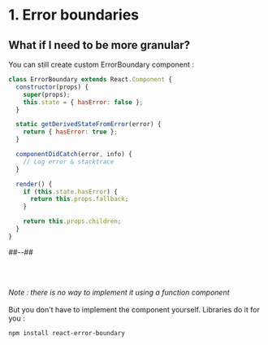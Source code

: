 <!-- .slide: class="two-column with-code " -->

# 1. Error boundaries

## What if I need to be more granular?

You can still create custom ErrorBoundary component :

```jsx
class ErrorBoundary extends React.Component {
  constructor(props) {
    super(props);
    this.state = { hasError: false };
  }

  static getDerivedStateFromError(error) {
    return { hasError: true };
  }

  componentDidCatch(error, info) {
    // Log error & stacktrace
  }

  render() {
    if (this.state.hasError) {
      return this.props.fallback;
    }

    return this.props.children;
  }
}
```

##--##

<br/> <br/>

_Note : there is no way to implement it using a function component_ <br/><br/>
But you don't have to implement the component yourself. Libraries do it for you :

```bash
npm install react-error-boundary
```
